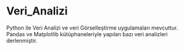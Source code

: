 # Veri_Analizi
Python ile Veri Analizi ve veri Görselleştirme uygulamaları mevcuttur. Pandas ve Matplotlib kütüphaneleriyle yapılan bazı veri analizleri derlenmiştir.
